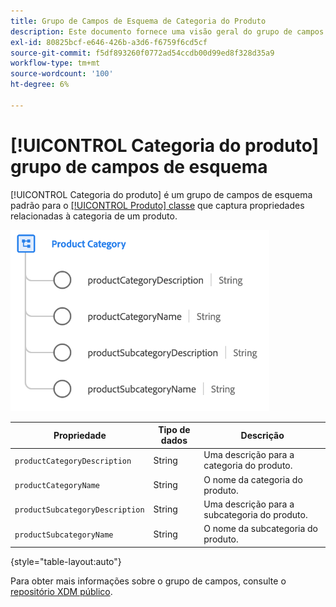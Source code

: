 ```yaml
---
title: Grupo de Campos de Esquema de Categoria do Produto
description: Este documento fornece uma visão geral do grupo de campos do esquema Categoria do produto.
exl-id: 80825bcf-e646-426b-a3d6-f6759f6cd5cf
source-git-commit: f5df893260f0772ad54ccdb00d99ed8f328d35a9
workflow-type: tm+mt
source-wordcount: '100'
ht-degree: 6%

---
```


# [!UICONTROL Categoria do produto] grupo de campos de esquema

[!UICONTROL Categoria do produto] é um grupo de campos de esquema padrão para o [[!UICONTROL Produto] classe](../../classes/product.md) que captura propriedades relacionadas à categoria de um produto.

![](../../images/field-groups/product/product-category.png)

| Propriedade | Tipo de dados | Descrição |
| --- | --- | --- |
| `productCategoryDescription` | String | Uma descrição para a categoria do produto. |
| `productCategoryName` | String | O nome da categoria do produto. |
| `productSubcategoryDescription` | String | Uma descrição para a subcategoria do produto. |
| `productSubcategoryName` | String | O nome da subcategoria do produto. |

{style="table-layout:auto"}

Para obter mais informações sobre o grupo de campos, consulte o [repositório XDM público](https://github.com/adobe/xdm/blob/master/docs/reference/fieldgroups/product/product-category.schema.json).
